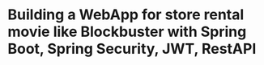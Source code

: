 # Building a WebApp for store rental movie like Blockbuster with Spring Boot, Spring Security, JWT, RestAPI
